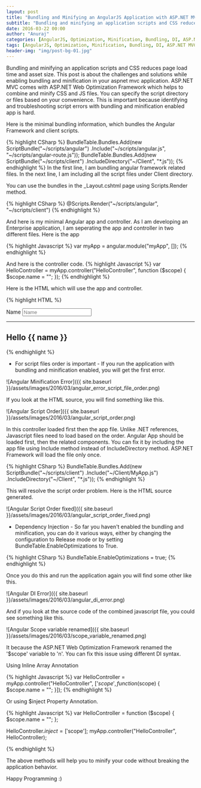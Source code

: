 ```yaml
---
layout: post
title: "Bundling and Minifying an AngularJS Application with ASP.NET MVC"
subtitle: "Bundling and minifying an application scripts and CSS reduces page load time and asset size. ASP.NET MVC comes with ASP.NET Web Optimization Framework which helps to combine and minify CSS and JS files. You can specify the script directory or files based on your convenience. This post is about the challenges and solutions while enabling bundling and minification in your aspnet mvc application."
date: 2016-03-22 00:00
author: "Anuraj"
categories: [AngularJS, Optimization, Minification, Bundling, DI, ASP.NET MVC]
tags: [AngularJS, Optimization, Minification, Bundling, DI, ASP.NET MVC]
header-img: "img/post-bg-01.jpg"
---
```

Bundling and minifying an application scripts and CSS reduces page load time and asset size. This post is about the challenges and solutions while enabling bundling and minification in your aspnet mvc application. ASP.NET MVC comes with ASP.NET Web Optimization Framework which helps to combine and minify CSS and JS files. You can specify the script directory or files based on your convenience. This is important because identifying and troubleshooting script errors with bundling and minification enabled app is hard.

Here is the minimal bundling information, which bundles the Angular Framework and client scripts.

{% highlight CSharp %}
BundleTable.Bundles.Add(new ScriptBundle("~/scripts/angular")
    .Include("~/scripts/angular.js", "~/scripts/angular-route.js"));
BundleTable.Bundles.Add(new ScriptBundle("~/scripts/client")
    .IncludeDirectory("~/Client", "*.js"));
{% endhighlight %}
In the first line, I am bundling angular framework related files. In the next line, I am including all the script files under Client directory. 

You can use the bundles in the _Layout.cshtml page using Scripts.Render method.

{% highlight CSharp %}
@Scripts.Render("~/scripts/angular", "~/scripts/client")
{% endhighlight %}

And here is my minimal Angular app and controller. As I am developing an Enterprise application, I am seperating the app and controller in two different files. Here is the app

{% highlight Javascript %}
var myApp = angular.module("myApp", []);
{% endhighlight %}

And here is the controller code.
{% highlight Javascript %}
var HelloController = myApp.controller("HelloController", function ($scope) {
    $scope.name = "";
});
{% endhighlight %}

Here is the HTML which will use the app and controller.

{% highlight HTML %}
<div ng-app="myapp">
    <div ng-controller="HelloController">
        <label>Name </label>
        <input type="text" ng-model="name" placeholder="Name"/>
        <hr/>
        <h2 ng-show="name">Hello {{ name }}</h2>
    </div>
</div>
{% endhighlight %}

* For script files order is important - If you run the application with bundling and minification enabled, you will get the first error. 

![Angular Minification Error]({{ site.baseurl }}/assets/images/2016/03/angular_error_script_file_order.png)

If you look at the HTML source, you will find something like this.

![Angular Script Order]({{ site.baseurl }}/assets/images/2016/03/angular_script_order.png)

In this controller loaded first then the app file. Unlike .NET references, Javascript files need to load based on the order. Angular App should be loaded first, then the related components. You can fix it by including the app file using Include method instead of IncludeDirectory method. ASP.NET Framework will load the file only once.

{% highlight CSharp %}
BundleTable.Bundles.Add(new ScriptBundle("~/scripts/client")
    .Include("~/Client/MyApp.js")
    .IncludeDirectory("~/Client", "*.js"));
{% endhighlight %}

This will resolve the script order problem. Here is the HTML source generated.

![Angular Script Order fixed]({{ site.baseurl }}/assets/images/2016/03/angular_script_order_fixed.png)

* Dependency Injection  - So far you haven't enabled the bundling and minification, you can do it various ways, either by changing the configuration to Release mode or by setting BundleTable.EnableOptimizations to True.

{% highlight CSharp %}
BundleTable.EnableOptimizations = true;
{% endhighlight %}

Once you do this and run the application again you will find some other like this.

![Angular DI Error]({{ site.baseurl }}/assets/images/2016/03/angular_di_error.png)

And if you look at the source code of the combined javascript file, you could see something like this.

![Angular Scope variable renamed]({{ site.baseurl }}/assets/images/2016/03/scope_variable_renamed.png)

It because the ASP.NET Web Optimization Framework renamed the '$scope' variable to 'n'. You can fix this issue using different DI syntax.

Using Inline Array Annotation

{% highlight Javascript %}
var HelloController = myApp.controller("HelloController", ['$scope', function ($scope) {
    $scope.name = "";
}]);
{% endhighlight %}

Or using $inject Property Annotation.

{% highlight Javascript %}
var HelloController = function ($scope) {
    $scope.name = "";
};

HelloController.$inject = ['$scope'];
myApp.controller("HelloController", HelloController);

{% endhighlight %}

The above methods will help you to minify your code without breaking the application behavior.

Happy Programming :)